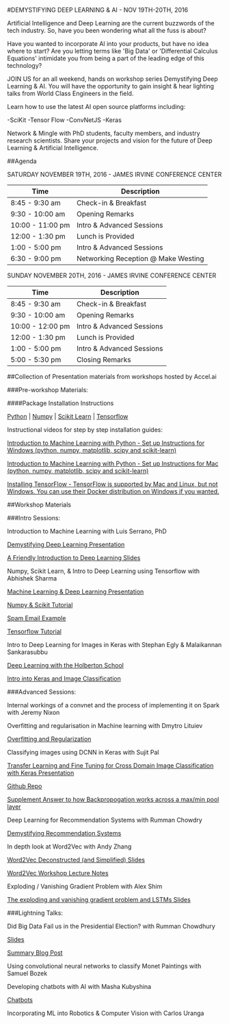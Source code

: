 #DEMYSTIFYING DEEP LEARNING & AI - NOV 19TH-20TH, 2016

Artificial Intelligence and Deep Learning are the current buzzwords of the tech industry. So, have you been wondering what all the fuss is about?

Have you wanted to incorporate AI into your products, but have no idea where to start? Are you letting terms like 'Big Data' or 'Differential Calculus Equations' intimidate you from being a part of the leading edge of this technology?

JOIN US for an all weekend, hands on workshop series Demystifying Deep Learning & AI. You will have the opportunity to gain insight & hear lighting talks from World Class Engineers in the field.

Learn how to use the latest AI open source platforms including:

-SciKit
-Tensor Flow
-ConvNetJS
-Keras


Network & Mingle with PhD students, faculty members, and industry research scientists. Share your projects and vision for the future of Deep Learning & Artificial Intelligence.


##Agenda

SATURDAY NOVEMBER 19TH, 2016 - JAMES IRVINE CONFERENCE CENTER

Time | Description
---------------|-------------------------
8:45 - 9:30 am | Check-in & Breakfast
9:30 - 10:00 am | Opening Remarks
10:00 - 11:00 pm | Intro & Advanced Sessions
12:00 - 1:30 pm | Lunch is Provided
1:00 - 5:00 pm | Intro & Advanced Sessions
6:30 - 9:00 pm |  Networking Reception @ Make Westing


SUNDAY NOVEMBER 20TH, 2016 - JAMES IRVINE CONFERENCE CENTER

Time | Description
---------------|------------------------------
8:45 - 9:30 am | Check-in & Breakfast
9:30 - 10:00 am | Opening Remarks
10:00 - 12:00 pm | Intro & Advanced Sessions
12:00 - 1:30 pm |  Lunch is Provided
1:00 - 5:00 pm | Intro & Advanced Sessions
5:00 - 5:30 pm | Closing Remarks

##Collection of Presentation materials from workshops hosted by Accel.ai

###Pre-workshop Materials:

####Package Installation Instructions

[Python](https://www.python.org/downloads/) |
[Numpy](http://scipy.org/install.html) |
[Scikit Learn](http://scikit-learn.org/stable/install.html) |
[Tensorflow](https://www.tensorflow.org/versions/r0.11/get_started/os_setup.html)

Instructional videos for step by step installation guides:

[Introduction to Machine Learning with Python - Set up Instructions for Windows (python, numpy, matplotlib, scipy and scikit-learn)](https://youtu.be/Lb5YT-Bg7N4)

[Introduction to Machine Learning with Python - Set up Instructions for Mac (python, numpy, matplotlib, scipy and scikit-learn)](https://youtu.be/UMftbOgUON8)

[Installing TensorFlow - TensorFlow is supported by Mac and Linux, but not Windows. You can use their Docker distribution on Windows if you wanted.](https://youtu.be/CvspEt8kSIg)


##Workshop Materials

###Intro Sessions:

Introduction to Machine Learning with Luis Serrano, PhD

[Demystifying Deep Learning Presentation](https://drive.google.com/file/d/0BwM5tQny1YZUQ2xEMzJOSEJMWU0/view?usp=sharing)

[A Friendly Introduction to Deep Learning Slides](https://drive.google.com/file/d/0BwM5tQny1YZUZnh6QTNSM3c5eTA/view?usp=sharing)


Numpy, Scikit Learn, & Intro to Deep Learning using Tensorflow with Abhishek Sharma

[Machine Learning & Deep Learning Presentation](https://drive.google.com/file/d/0B7ndnLaJmtblaE53LVU0ZU9BbnM/view?usp=sharing)

[Numpy & Scikit Tutorial](https://github.com/abhi21/intro_to_ml_dl)

[Spam Email Example](https://github.com/abhi21/Spam-Classifier-NB)

[Tensorflow Tutorial](https://github.com/abhi21/tf-tutorial)


Intro to Deep Learning for Images in Keras with Stephan Egly & Malaikannan Sankarasubbu

[Deep Learning with the Holberton School](https://github.com/holbertonschool/deep-learning)

[Intro into Keras and Image Classification](https://github.com/malaikannan/Talks)



###Advanced Sessions:

Internal workings of a convnet and the process of implementing it on Spark with Jeremy Nixon


Overfitting and regularisation in Machine learning with Dmytro Lituiev

[Overfitting and Regularization](https://github.com/DSLituiev/teaching/tree/master/regularization)


Classifying images using DCNN in Keras with Sujit Pal

[Transfer Learning and Fine Tuning for Cross Domain Image Classification with Keras Presentation](http://www.slideshare.net/sujitpal/transfer-learning-and-fine-tuning-for-cross-domain-image-classification-with-keras)

[Github Repo](https://github.com/sujitpal/fttl-with-keras)

[Supplement Answer to how Backpropogation works across a max/min pool layer](https://www.quora.com/In-neural-networks-how-does-backpropagation-get-carried-through-maxpool-layers)


Deep Learning for Recommendation Systems with Rumman Chowdry

[Demystifying Recommendation Systems](http://www.slideshare.net/rummanc/demystifying-recommendation-systems?ref=http://www.rummanchowdhury.com/readme/)


In depth look at Word2Vec with Andy Zhang

[Word2Vec Deconstructed (and Simplified) Slides](https://github.com/ZhangBanger/workshops/blob/master/Word2Vec%20Deconstructed%20%26%20Simplified.ipynb)

[Word2Vec Workshop Lecture Notes](http://zhangbanger.github.io/2016/11/22/word2vec-workshop-lecture-notes.html)


Exploding / Vanishing Gradient Problem with Alex Shim

[The exploding and vanishing gradient problem and LSTMs Slides](https://drive.google.com/file/d/0BwM5tQny1YZUT0JYNlNUc3d2T1hfT1A4Rzd3NjRDaGdsbzQ0/view?usp=sharing)



###Lightning Talks:

Did Big Data Fail us in the Presidential Election? with Rumman Chowdhury

[Slides](https://drive.google.com/file/d/0BwM5tQny1YZUeUI4TnVVQ3FCRGM/view?usp=sharing)

[Summary Blog Post](http://www.rummanchowdhury.com/readme/2016/12/11/did-big-data-fail-us-in-the-presidential-election)

Using convolutional neural networks to classify Monet Paintings with Samuel Bozek


Developing chatbots with AI with Masha Kubyshina

[Chatbots](https://drive.google.com/file/d/0BwM5tQny1YZUYTF3TktrSFhxdXJjS0NKMzM4cC1nQV9SbGZB/view?usp=sharing)


Incorporating ML into Robotics & Computer Vision with Carlos Uranga
